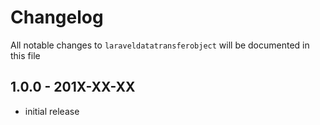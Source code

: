 # Changelog

All notable changes to `laraveldatatransferobject` will be documented in this file

## 1.0.0 - 201X-XX-XX

- initial release
